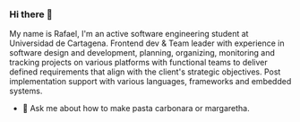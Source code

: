 ### Hi there 👋

My name is Rafael, I'm an active software engineering student at Universidad de Cartagena.  Frontend dev & Team leader with experience in software design and development, planning, organizing, monitoring and tracking projects on various platforms with functional teams to deliver defined requirements that align with the client's strategic objectives. Post implementation support with various languages, frameworks and embedded systems.

- 💬 Ask me about how to make pasta carbonara or margaretha.

